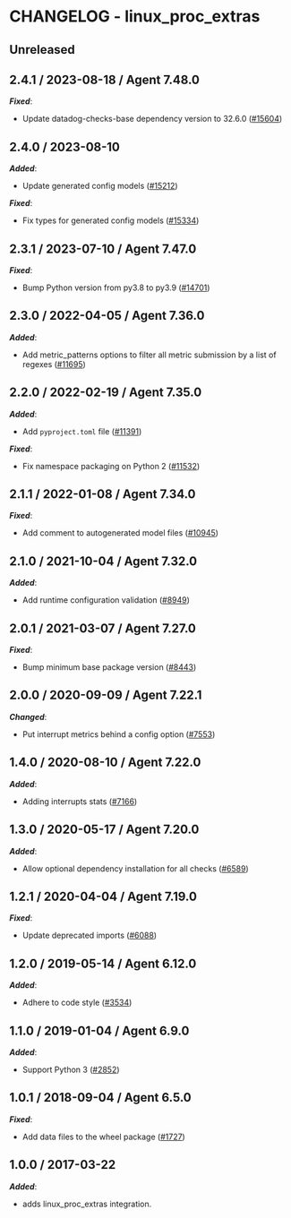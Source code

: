 # CHANGELOG - linux_proc_extras

## Unreleased

## 2.4.1 / 2023-08-18 / Agent 7.48.0

***Fixed***:

* Update datadog-checks-base dependency version to 32.6.0 ([#15604](https://github.com/DataDog/integrations-core/pull/15604))

## 2.4.0 / 2023-08-10

***Added***:

* Update generated config models ([#15212](https://github.com/DataDog/integrations-core/pull/15212))

***Fixed***:

* Fix types for generated config models ([#15334](https://github.com/DataDog/integrations-core/pull/15334))

## 2.3.1 / 2023-07-10 / Agent 7.47.0

***Fixed***:

* Bump Python version from py3.8 to py3.9 ([#14701](https://github.com/DataDog/integrations-core/pull/14701))

## 2.3.0 / 2022-04-05 / Agent 7.36.0

***Added***:

* Add metric_patterns options to filter all metric submission by a list of regexes ([#11695](https://github.com/DataDog/integrations-core/pull/11695))

## 2.2.0 / 2022-02-19 / Agent 7.35.0

***Added***:

* Add `pyproject.toml` file ([#11391](https://github.com/DataDog/integrations-core/pull/11391))

***Fixed***:

* Fix namespace packaging on Python 2 ([#11532](https://github.com/DataDog/integrations-core/pull/11532))

## 2.1.1 / 2022-01-08 / Agent 7.34.0

***Fixed***:

* Add comment to autogenerated model files ([#10945](https://github.com/DataDog/integrations-core/pull/10945))

## 2.1.0 / 2021-10-04 / Agent 7.32.0

***Added***:

* Add runtime configuration validation ([#8949](https://github.com/DataDog/integrations-core/pull/8949))

## 2.0.1 / 2021-03-07 / Agent 7.27.0

***Fixed***:

* Bump minimum base package version ([#8443](https://github.com/DataDog/integrations-core/pull/8443))

## 2.0.0 / 2020-09-09 / Agent 7.22.1

***Changed***:

* Put interrupt metrics behind a config option ([#7553](https://github.com/DataDog/integrations-core/pull/7553))

## 1.4.0 / 2020-08-10 / Agent 7.22.0

***Added***:

* Adding interrupts stats ([#7166](https://github.com/DataDog/integrations-core/pull/7166))

## 1.3.0 / 2020-05-17 / Agent 7.20.0

***Added***:

* Allow optional dependency installation for all checks ([#6589](https://github.com/DataDog/integrations-core/pull/6589))

## 1.2.1 / 2020-04-04 / Agent 7.19.0

***Fixed***:

* Update deprecated imports ([#6088](https://github.com/DataDog/integrations-core/pull/6088))

## 1.2.0 / 2019-05-14 / Agent 6.12.0

***Added***:

* Adhere to code style ([#3534](https://github.com/DataDog/integrations-core/pull/3534))

## 1.1.0 / 2019-01-04 / Agent 6.9.0

***Added***:

* Support Python 3 ([#2852][1])

## 1.0.1 / 2018-09-04 / Agent 6.5.0

***Fixed***:

* Add data files to the wheel package ([#1727][2])

## 1.0.0 / 2017-03-22

***Added***:

* adds linux_proc_extras integration.

[1]: https://github.com/DataDog/integrations-core/pull/2852
[2]: https://github.com/DataDog/integrations-core/pull/1727
